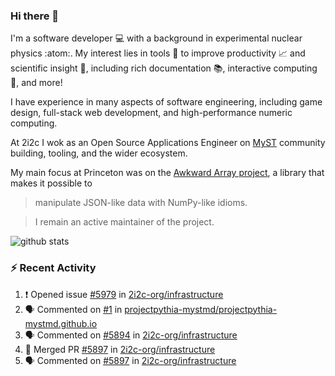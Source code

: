 ### Hi there 👋 

I'm a software developer 💻 with a background in experimental nuclear physics :atom:. My interest lies in tools :wrench: to improve productivity :chart_with_upwards_trend: and scientific insight :telescope:, including rich documentation 📚, interactive computing 🧮, and more! 

I have experience in many aspects of software engineering, including game design, full-stack web development, and high-performance numeric computing. 

At 2i2c I wok as an Open Source Applications Engineer on [MyST](https://github.com/jupyter-book/mystmd) community building, tooling, and the wider ecosystem. 

My main focus at Princeton was on the [Awkward Array project](awkward-array.org/), a library that makes it possible to 
> manipulate JSON-like data with NumPy-like idioms.

> I remain an active maintainer of the project. 

![github stats](https://github-readme-stats.vercel.app/api?username=agoose77&show_icons=true&hide_rank=true&hide_title=true&bg_color=30,e76445,904e95&text_color=efe3ec&icon_color=efe3ec)
<!--
**agoose77/agoose77** is a ✨ _special_ ✨ repository because its `README.md` (this file) appears on your GitHub profile.

Here are some ideas to get you started:

- 🔭 I’m currently working on ...
- 🌱 I’m currently learning ...
- 👯 I’m looking to collaborate on ...
- 🤔 I’m looking for help with ...
- 💬 Ask me about ...
- 📫 How to reach me: ...
- 😄 Pronouns: ...
- ⚡ Fun fact: ...
-->

### :zap: Recent Activity

<!--START_SECTION:activity-->
1. ❗ Opened issue [#5979](https://github.com/2i2c-org/infrastructure/issues/5979) in [2i2c-org/infrastructure](https://github.com/2i2c-org/infrastructure)
2. 🗣 Commented on [#1](https://github.com/projectpythia-mystmd/projectpythia-mystmd.github.io/issues/1#issuecomment-2835991682) in [projectpythia-mystmd/projectpythia-mystmd.github.io](https://github.com/projectpythia-mystmd/projectpythia-mystmd.github.io)
3. 🗣 Commented on [#5894](https://github.com/2i2c-org/infrastructure/issues/5894#issuecomment-2835653401) in [2i2c-org/infrastructure](https://github.com/2i2c-org/infrastructure)
4. 🎉 Merged PR [#5897](https://github.com/2i2c-org/infrastructure/pull/5897) in [2i2c-org/infrastructure](https://github.com/2i2c-org/infrastructure)
5. 🗣 Commented on [#5897](https://github.com/2i2c-org/infrastructure/pull/5897#issuecomment-2835138397) in [2i2c-org/infrastructure](https://github.com/2i2c-org/infrastructure)
<!--END_SECTION:activity-->
